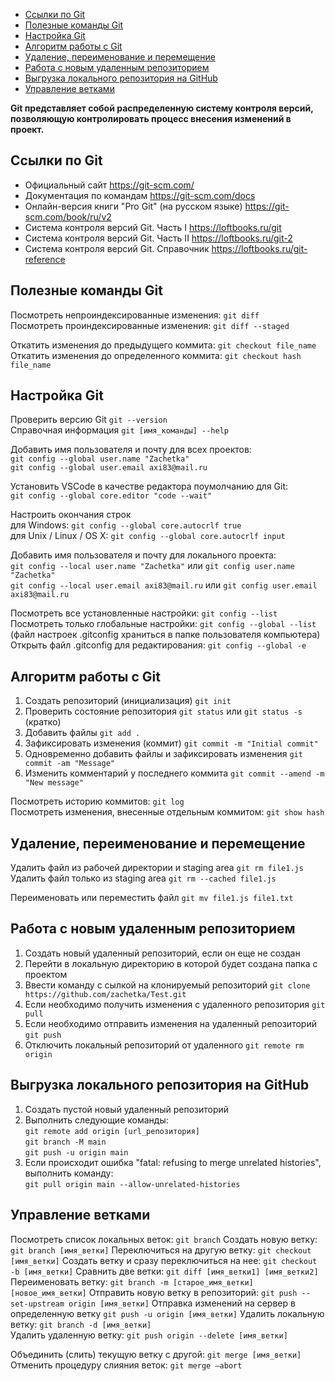 - [Ссылки по Git](#ссылки-по-git)
- [Полезные команды Git](#полезные-команды-git)
- [Настройка Git](#настройка-git)
- [Алгоритм работы c Git](#алгоритм-работы-c-git)
- [Удаление, переименование и перемещение](#удаление-переименование-и-перемещение)
- [Работа с новым удаленным репозиторием](#работа-с-новым-удаленным-репозиторием)
- [Выгрузка локального репозитория на GitHub](#выгрузка-локального-репозитория-на-github)
- [Управление ветками](#управление-ветками)

**Git представляет собой распределенную систему контроля версий, позволяющую контролировать процесс внесения изменений в проект.**

## Ссылки по Git
* Официальный сайт https://git-scm.com/ 
* Документация по командам https://git-scm.com/docs 
* Онлайн-версия книги "Pro Git" (на русском языке) https://git-scm.com/book/ru/v2
* Система контроля версий Git. Часть I https://loftbooks.ru/git
* Система контроля версий Git. Часть II https://loftbooks.ru/git-2
* Система контроля версий Git. Справочник https://loftbooks.ru/git-reference

## Полезные команды Git

Посмотреть непроиндексированные изменения: `git diff`  
Посмотреть проиндексированные изменения: `git diff --staged`  

Откатить изменения до предыдущего коммита: `git checkout file_name`   
Откатить изменения до определенного коммита: `git checkout hash file_name` 

## Настройка Git

Проверить версию Git `git --version`  
Справочная информация `git [имя_команды] --help`  

Добавить имя пользователя и почту для всех проектов:  
`git config --global user.name "Zachetka"`  
`git config --global user.email axi83@mail.ru`

Установить VSCode в качестве редактора поумолчанию для Git:  
`git config --global core.editor "code --wait"`

Настроить окончания строк  
для Windows: `git config --global core.autocrlf true`  
для Unix / Linux / OS X: `git config --global core.autocrlf input`

Добавить имя пользователя и почту для локального проекта:  
`git config --local user.name "Zachetka"` или `git config user.name "Zachetka"`    
`git config --local user.email axi83@mail.ru` или `git config user.email axi83@mail.ru`  

Посмотреть все установленные настройки: `git config --list`  
Посмотреть только глобальные настройки: `git config --global --list`  
(файл настроек .gitconfig храниться в папке пользователя компьютера)
Открыть файл .gitconfig для редактирования: `git config --global -e`

## Алгоритм работы c Git

1. Создать репозиторий (инициализация) `git init`
2. Проверить состояние репозитория `git status` или `git status -s` (кратко)    	
3. Добавить файлы `git add .` 
4. Зафиксировать изменения (коммит) `git commit -m "Initial commit"`
5. Одновременно добавить файлы и зафиксировать изменения `git commit -am "Message"`  
6. Изменить комментарий у последнего коммита `git commit --amend -m "New message"`

Посмотреть историю коммитов: `git log`  
Посмотреть изменения, внесенные отдельным коммитом: `git show hash` 

## Удаление, переименование и перемещение
Удалить файл из рабочей директории и staging area `git rm file1.js`   
Удалить файл только из staging area `git rm --cached file1.js`  

Переименовать или переместить файл `git mv file1.js file1.txt`

## Работа с новым удаленным репозиторием
1. Создать новый удаленный репозиторий, если он еще не создан
2. Перейти в локальную директорию в которой будет создана папка с проектом
3. Ввести команду с сылкой на клонируемый репозиторий `git clone https://github.com/zachetka/Test.git`
4. Если необходимо получить изменения с удаленного репозитория `git pull`
5. Если необходимо отправить изменения на удаленный репозиторий `git push`	
6. Отключить локальный репозиторий от удаленного `git remote rm origin`

## Выгрузка локального репозитория на GitHub
1. Создать пустой новый удаленный репозиторий
2. Выполнить следующие команды:  
`git remote add origin [url_репозитория]`  
`git branch -M main`   
`git push -u origin main`  
3. Если происходит ошибка "fatal: refusing to merge unrelated histories", выполнить команду:  
   `git pull origin main --allow-unrelated-histories` 

## Управление ветками
Посмотреть список локальных веток: `git branch`
Создать новую ветку: `git branch [имя_ветки]`
Переключиться на другую ветку: `git checkout [имя_ветки]`
Создать ветку и сразу переключиться на нее: `git checkout -b [имя_ветки]`
Сравнить две ветки: `git diff [имя_ветки1] [имя_ветки2]`
Переименовать ветку: `git branch -m [старое_имя_ветки] [новое_имя_ветки]`
Отправить новую ветку в репозиторий: `git push --set-upstream origin [имя_ветки]` 
Отправка изменений на сервер в определенную ветку  `git push -u origin [имя_ветки]`
Удалить локальную ветку: `git branch -d [имя_ветки]`  
Удалить удаленную ветку: `git push origin --delete [имя_ветки]`  

Объединить (слить) текущую ветку с другой: `git merge [имя_ветки]`
Отменить процедуру слияния веток: `git merge –abort`
